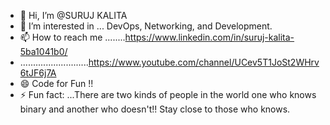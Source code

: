 - 👋 Hi, I’m @SURUJ KALITA
- 👀 I’m interested in ... DevOps, Networking, and Development. 
- 📫 How to reach me ........https://www.linkedin.com/in/suruj-kalita-5ba1041b0/
- ...........................https://www.youtube.com/channel/UCev5T1JoSt2WHrv6tJF6j7A
- 😄 Code for Fun !! 
- ⚡ Fun fact: ...There are two kinds of people in the world one who knows binary and another who doesn't!! Stay close to those who knows.  

<!---
ItSakSuruj/ItSakSuruj is a ✨ special ✨ repository because its `README.md` (this file) appears on your GitHub profile.
You can click the Preview link to take a look at your changes.
--->
